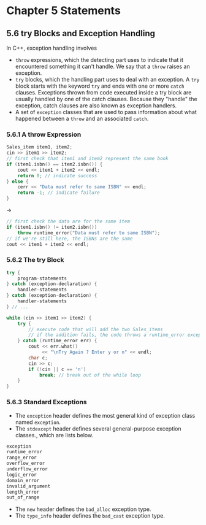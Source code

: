 # Chapter 5 Statements

## 5.6 try Blocks and Exception Handling

In C++, exception handling involves

* `throw` expressions, which the detecting part uses to indicate that it encountered something it can't handle. We say that a `throw` raises an exception.
* `try` blocks, which the handling part uses to deal with an exception. A `try` block starts with the keyword `try` and ends with one or more `catch` clauses. Exceptions thrown from code executed inside a try block are usually handled by one of the catch clauses. Because they "handle" the exception, catch clauses are also known as exception handlers.
* A set of `exception` classes that are used to pass information about what happened between a `throw` and an associated `catch`.

### 5.6.1 A throw Expression

```cpp
Sales_item item1, item2;
cin >> item1 >> item2;
// first check that item1 and item2 represent the same book
if (item1.isbn() == item2.isbn()) {
    cout << item1 + item2 << endl;
    return 0; // indicate success
} else {
    cerr << "Data must refer to same ISBN" << endl;
    return -1; // indicate failure
}
```
->

```cpp
// first check the data are for the same item
if (item1.isbn() != item2.isbn())
    throw runtime_error("Data must refer to same ISBN");
// if we're still here, the ISBNs are the same
cout << item1 + item2 << endl;
```

### 5.6.2 The try Block

```cpp
try {
    program-statements
} catch (exception-declaration) {
    handler-statements
} catch (exception-declaration) {
    handler-statements
} // ...
```

```cpp
while (cin >> item1 >> item2) {
    try {
        // execute code that will add the two Sales_items
        // if the addition fails, the code throws a runtime_error exception
    } catch (runtime_error err) {
        cout << err.what()
             << "\nTry Again ? Enter y or n" << endl;
        char c;
        cin >> c;
        if (!cin || c == 'n')
            break; // break out of the while loop
    }
}
```

### 5.6.3 Standard Exceptions

* The `exception` header defines the most general kind of exception class named `exception`. 
* The `stdexcept` header defines several general-purpose exception classes., which are lists below.

```cpp
exception
runtime_error
range_error
overflow_error
underflow_error
logic_error
domain_error
invalid_argument
length_error
out_of_range
```

* The `new` header defines the `bad_alloc` exception type.
* The `type_info` header defines the `bad_cast` exception type.